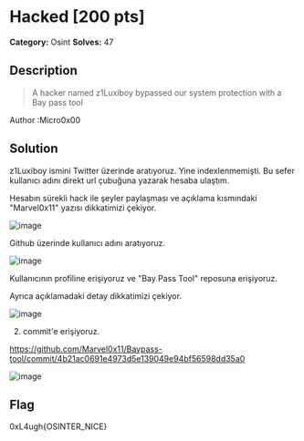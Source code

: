 # Hacked [200 pts]

**Category:** Osint
**Solves:** 47

## Description
>A hacker named z1Luxiboy bypassed our system protection with a Bay pass tool

Author :Micro0x00

## Solution

z1Luxiboy ismini Twitter üzerinde aratıyoruz. Yine indexlenmemişti. Bu sefer kullanıcı adını direkt url çubuğuna yazarak hesaba ulaştım.

Hesabın sürekli hack ile şeyler paylaşması ve açıklama kısmındaki "Marvel0x11" yazısı dikkatimizi çekiyor.

![image](https://user-images.githubusercontent.com/88983987/219948744-d1b85e9f-6994-4947-ab1c-ae902abb9bc0.png)

Github üzerinde kullanıcı adını aratıyoruz.

![image](https://user-images.githubusercontent.com/88983987/219948791-3a3abd71-be94-4568-ac15-cfad28334562.png)

Kullanıcının profiline erişiyoruz ve "Bay Pass Tool" reposuna erişiyoruz.

Ayrıca açıklamadaki detay dikkatimizi çekiyor.

![image](https://user-images.githubusercontent.com/88983987/219948849-d0826623-d622-4b43-9249-ed182964fbd0.png)

2. commit'e erişiyoruz.

https://github.com/Marvel0x11/Baypass-tool/commit/4b21ac0691e4973d5e139049e94bf56598dd35a0

![image](https://user-images.githubusercontent.com/88983987/219948871-82321fb5-7d82-4472-8305-eedd6c3162ae.png)


## Flag

0xL4ugh{OSINTER_NICE}
